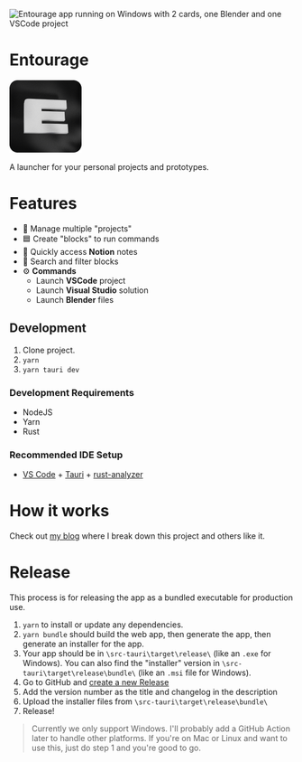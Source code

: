 ![Entourage app running on Windows with 2 cards, one Blender and one VSCode project](./docs/screenshot-project-view.png)

# Entourage

![Entourage app icon](./docs/entourage-app-icon@128px.png)

A launcher for your personal projects and prototypes.

# Features

- 📂 Manage multiple "projects"
- 🟦 Create "blocks" to run commands
- 📄 Quickly access **Notion** notes
- 🔎 Search and filter blocks
- ⚙️ **Commands**
  - Launch **VSCode** project
  - Launch **Visual Studio** solution
  - Launch **Blender** files

## Development

1. Clone project.
1. `yarn`
1. `yarn tauri dev`

### Development Requirements

- NodeJS
- Yarn
- Rust

### Recommended IDE Setup

- [VS Code](https://code.visualstudio.com/) + [Tauri](https://marketplace.visualstudio.com/items?itemName=tauri-apps.tauri-vscode) + [rust-analyzer](https://marketplace.visualstudio.com/items?itemName=rust-lang.rust-analyzer)

# How it works

Check out [my blog](https://whoisryosuke.com/blog) where I break down this project and others like it.

# Release

This process is for releasing the app as a bundled executable for production use.

1. `yarn` to install or update any dependencies.
1. `yarn bundle` should build the web app, then generate the app, then generate an installer for the app.
1. Your app should be in `\src-tauri\target\release\` (like an `.exe` for Windows). You can also find the "installer" version in `\src-tauri\target\release\bundle\` (like an `.msi` file for Windows).
1. Go to GitHub and [create a new Release](https://github.com/whoisryosuke/entourage-v2/releases/new)
1. Add the version number as the title and changelog in the description
1. Upload the installer files from `\src-tauri\target\release\bundle\`
1. Release!

> Currently we only support Windows. I'll probably add a GitHub Action later to handle other platforms. If you're on Mac or Linux and want to use this, just do step 1 and you're good to go.
